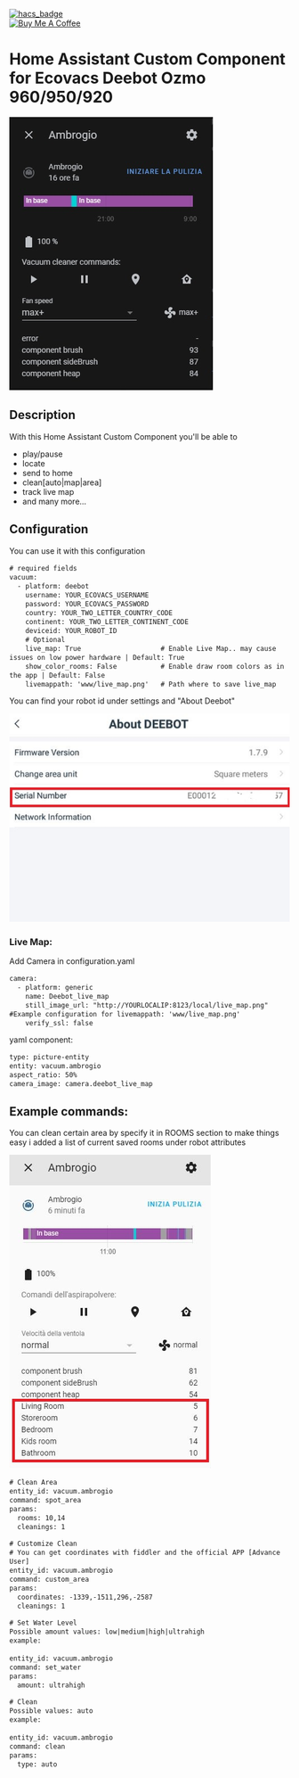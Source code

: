 [![hacs_badge](https://img.shields.io/badge/HACS-Default-orange.svg?style=for-the-badge)](https://github.com/custom-components/hacs)
<br><a href="https://www.buymeacoffee.com/4nd3rs" target="_blank"><img src="https://cdn.buymeacoffee.com/buttons/default-black.png" width="150px" height="35px" alt="Buy Me A Coffee" style="height: 35px !important;width: 150px !important;" ></a>

# Home Assistant Custom Component for Ecovacs Deebot Ozmo 960/950/920

![Preview](prev.jpg)

## Description
With this Home Assistant Custom Component you'll be able to 
* play/pause
* locate
* send to home
* clean[auto|map|area]
* track live map
* and many more...

## Configuration
You can use it with this configuration

```
# required fields
vacuum:
  - platform: deebot
    username: YOUR_ECOVACS_USERNAME
    password: YOUR_ECOVACS_PASSWORD
    country: YOUR_TWO_LETTER_COUNTRY_CODE
    continent: YOUR_TWO_LETTER_CONTINENT_CODE
    deviceid: YOUR_ROBOT_ID
    # Optional
    live_map: True                    # Enable Live Map.. may cause issues on low power hardware | Default: True
    show_color_rooms: False           # Enable draw room colors as in the app | Default: False
    livemappath: 'www/live_map.png'   # Path where to save live_map
``` 

You can find your robot id under settings and "About Deebot"

![Preview](deviceid.jpg)

### Live Map:

Add Camera in configuration.yaml

```
camera:
  - platform: generic
    name: Deebot_live_map
    still_image_url: "http://YOURLOCALIP:8123/local/live_map.png" #Example configuration for livemappath: 'www/live_map.png'
    verify_ssl: false
```

yaml component:
```
type: picture-entity
entity: vacuum.ambrogio
aspect_ratio: 50%
camera_image: camera.deebot_live_map
```


## Example commands:
You can clean certain area by specify it in ROOMS section
to make things easy i added a list of current saved rooms under robot attributes

![Preview](cleanarea.JPG)

```
# Clean Area
entity_id: vacuum.ambrogio
command: spot_area
params:
  rooms: 10,14
  cleanings: 1
```

```
# Customize Clean
# You can get coordinates with fiddler and the official APP [Advance User]
entity_id: vacuum.ambrogio
command: custom_area
params:
  coordinates: -1339,-1511,296,-2587
  cleanings: 1
```

```
# Set Water Level
Possible amount values: low|medium|high|ultrahigh
example:

entity_id: vacuum.ambrogio
command: set_water
params:
  amount: ultrahigh
```

```
# Clean
Possible values: auto
example:

entity_id: vacuum.ambrogio
command: clean
params:
  type: auto
```